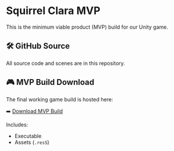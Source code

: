 # Squirrel Clara MVP

This is the minimum viable product (MVP) build for our Unity game.

## 🛠 GitHub Source

All source code and scenes are in this repository.

## 🎮 MVP Build Download

The final working game build is hosted here:

➡️ [Download MVP Build](https://drive.google.com/file/d/1MJ1LSOS_5-gmnvbUtT76Ypt3cyesS4DO/view?usp=sharing)

Includes:
- Executable
- Assets (`.resS`)
